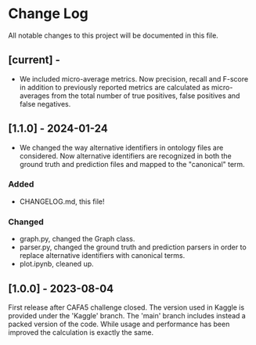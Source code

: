 # Change Log
All notable changes to this project will be documented in this file.

## [current] - 
- We included micro-average metrics. Now precision, recall and F-score 
in addition to previously reported metrics are calculated as micro-averages 
from the total number of true positives, false positives and false negatives.

## [1.1.0] - 2024-01-24
  
- We changed the way alternative identifiers in ontology files are considered.
Now alternative identifiers are recognized in both the ground truth and prediction files
and mapped to the "canonical" term.
 
### Added
- CHANGELOG.md, this file!
 
### Changed
- graph.py, changed the Graph class.
- parser.py, changed the ground truth and prediction parsers in order 
to replace alternative identifiers with canonical terms.
- plot.ipynb, cleaned up.

 
## [1.0.0] - 2023-08-04
 
First release after CAFA5 challenge closed. The version used in Kaggle is
provided under the 'Kaggle' branch. The 'main' branch includes instead a
packed version of the code. While usage and performance has been improved 
the calculation is exactly the same.